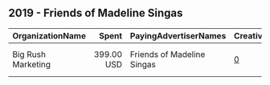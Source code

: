 ## 2019 - Friends of Madeline Singas 
|OrganizationName|Spent|PayingAdvertiserNames|CreativeUrls|Impressions|Genders|AgeBrackets|CountryCodes|BillingAddresses|CandidateBallotInformation|
|:---|---:|:---|:---|---:|:---|:---|:---|:---|:---|
|Big Rush Marketing|399.00 USD|Friends of Madeline Singas|[0](https://www.snap.com/political-ads/asset/16f9f34da6578d54f2f5aef1902187d16e2c55d59dea3c147dfb8f44992fb96e?mediaType=mp4)|177,444||18+|united states|"112 W Jefferson Ave Suite 115,Kirkwood,63122,US"|Madeline Singas for Nassau County DA|
